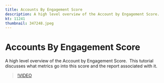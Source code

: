 ```yaml
---
title: Accounts By Engagement Score
description: A high level overview of the Account by Engagement Score.  This tutorial discusses what metrics go into this score and the report associated with it.
kt: 11241
thumbnail: 347248.jpeg
---
```


# Accounts By Engagement Score

A high level overview of the Account by Engagement Score.  This tutorial discusses what metrics go into this score and the report associated with it.

>[!VIDEO](https://video.tv.adobe.com/v/347248/?quality=12&learn=on)
